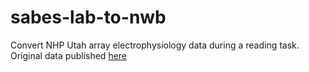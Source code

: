 # sabes-lab-to-nwb

Convert NHP Utah array electrophysiology data during a reading task. Original data published [here](https://zenodo.org/record/583331#.Xo3CiFNKh63)
